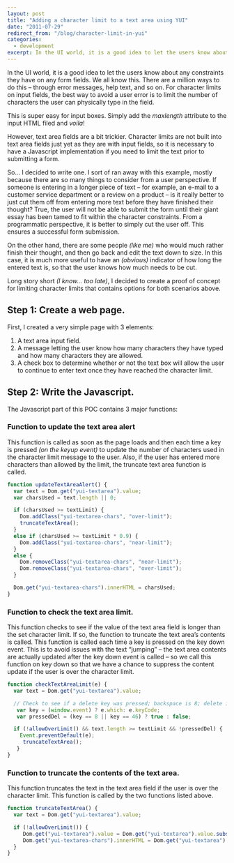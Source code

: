 ```yaml
---
layout: post
title: "Adding a character limit to a text area using YUI"
date: "2011-07-29"
redirect_from: "/blog/character-limit-in-yui"
categories:
  - development
excerpt: In the UI world, it is a good idea to let the users know about any constraints they have on any form fields. 
---
```


In the UI world, it is a good idea to let the users know about any constraints they have on any form fields.  We all know this.  There are a million ways to do this – through error messages, help text, and so on.  For character limits on input fields, the best way to avoid a user error is to limit the number of characters the user can physically type in the field.

This is super easy for input boxes.  Simply add the _maxlength_ attribute to the input HTML filed and _voila_!

However, text area fields are a bit trickier.  Character limits are not built into text area fields just yet as they are with input fields, so it is necessary to have a Javascript implementation if you need to limit the text prior to submitting a form.

So… I decided to write one.  I sort of ran away with this example, mostly because there are so many things to consider from a user perspective.  If someone is entering in a longer piece of text – for example, an e-mail to a customer service department or a review on a product – is it really better to just cut them off from entering more text before they have finished their thought?  True, the user will not be able to submit the form until their giant essay has been tamed to fit within the character constraints.  From a programmatic perspective, it is better to simply cut the user off.  This ensures a successful form submission.

On the other hand, there are some people _(like me)_ who would much rather finish their thought, and then go back and edit the text down to size.  In this case, it is much more useful to have an _(obvious)_ indicator of how long the entered text is, so that the user knows how much needs to be cut.

Long story short _(I know… too late)_, I decided to create a proof of concept for limiting character limits that contains options for both scenarios above.

## Step 1: Create a web page.

First, I created a very simple page with 3 elements:

1. A text area input field.
2. A message letting the user know how many characters they have typed and how many characters they are allowed.
3. A check box to determine whether or not the text box will allow the user to continue to enter text once they have reached the character limit.

## Step 2: Write the Javascript.

The Javascript part of this POC contains 3 major functions:

### Function to update the text area alert

This function is called as soon as the page loads and then each time a key is pressed _(on the keyup event)_ to update the number of characters used in the character limit message to the user.  Also, if the user has entered more characters than allowed by the limit, the truncate text area function is called.

```javascript
function updateTextAreaAlert() {
  var text = Dom.get("yui-textarea").value;
  var charsUsed = text.length || 0;

  if (charsUsed >= textLimit) {
    Dom.addClass("yui-textarea-chars", "over-limit");
    truncateTextArea();
  }
  else if (charsUsed >= textLimit * 0.9) {
    Dom.addClass("yui-textarea-chars", "near-limit");
  }
  else {
    Dom.removeClass("yui-textarea-chars", "near-limit");
    Dom.removeClass("yui-textarea-chars", "over-limit");
  }

  Dom.get("yui-textarea-chars").innerHTML = charsUsed;
}
```

### Function to check the text area limit.

This function checks to see if the value of the text area field is longer than the set character limit.  If so, the function to truncate the text area’s contents is called.  This function is called each time a key is pressed on the key down event.  This is to avoid issues with the text “jumping” – the text area contents are actually updated after the key down event is called – so we call this function on key down so that we have a chance to suppress the content update if the user is over the character limit.

```javascript
function checkTextAreaLimit(e) {
  var text = Dom.get("yui-textarea").value;

  // Check to see if a delete key was pressed; backspace is 8; delete is 46.
   var key = (window.event) ? e.which: e.keyCode;
   var pressedDel = (key == 8 || key == 46) ? true : false;

  if (!allowOverLimit() && text.length >= textLimit && !pressedDel) {
    Event.preventDefault(e);
     truncateTextArea();
   }
}
```

### Function to truncate the contents of the text area.

This function truncates the text in the text area field if the user is over the character limit.  This function is called by the two functions listed above.

```javascript
function truncateTextArea() {
  var text = Dom.get("yui-textarea").value;

  if (!allowOverLimit()) {
     Dom.get("yui-textarea").value = Dom.get("yui-textarea").value.substring(0, textLimit);
     Dom.get("yui-textarea-chars").innerHTML = Dom.get("yui-textarea").value.length;
  }
}
```
